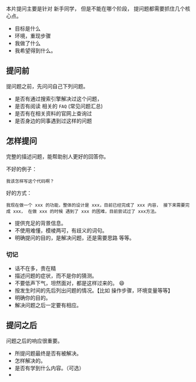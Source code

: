 
本片提问主要是针对 新手同学， 但是不能在哪个阶段， 提问题都需要抓住几个核心点。

- 目标是什么
- 环境，重现步骤
- 我做了什么
- 我希望得到什么。

## 提问前
提问题之前，先问问自己下列问题。
- 是否有通过搜索引擎解决过这个问题，
- 是否有阅读 相关的 `FAQ` (常见问题汇总)
- 是否有在相关资料的官网上查询过
- 是否身边的同事遇到过这样的问题

## 怎样提问
完整的描述问题，能帮助别人更好的回答你。 

不好的例子：
```
我该怎样写这个代码啊？
```

好的方式：
```
我现在做一个 xxx 的功能，整体的设计是 xxx，目前已经完成了 xxx 内容， 接下来需要完成 xxx， 在做 xxx 的时候 遇到了 xxx 的困难，目前尝试过了 xxx方法。
```

- 提供充足的背景信息。
- 不使用难懂，模棱两可，有歧义的词句。
- 明确提问的目的，是解决问题，还是需要思路 等等。

### 切记
- 话不在多，贵在精
- 描述问题的症状，而不是你的猜测。
- 不要低声下气，坦然面对，都是这样过来的。 😄
- 按发生时间的先后列出问题的情况。【比如 操作步骤，环境变量等等】
- 明确你的目的。
- 解决问题之后一定要有相应。

## 提问之后
问题之后的响应很重要。

- 所提问题最终是否有被解决。
- 怎样解决的。
- 是否有学到什么内容。（可选）
- 